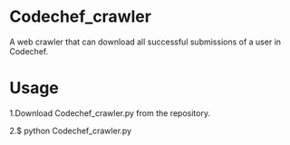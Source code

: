 # Codechef_crawler
A web crawler that can download all successful submissions of a user in Codechef.
# Usage
1.Download Codechef_crawler.py from the repository.

2.$ python Codechef_crawler.py
